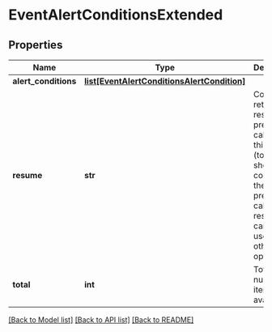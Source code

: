 # EventAlertConditionsExtended

## Properties
Name | Type | Description | Notes
------------ | ------------- | ------------- | -------------
**alert_conditions** | [**list[EventAlertConditionsAlertCondition]**](EventAlertConditionsAlertCondition.md) |  | [optional] 
**resume** | **str** | Continue returning results from previous call using this token (token should come from the previous call, resume cannot be used with other options). | [optional] 
**total** | **int** | Total number of items available. | [optional] 

[[Back to Model list]](../README.md#documentation-for-models) [[Back to API list]](../README.md#documentation-for-api-endpoints) [[Back to README]](../README.md)



